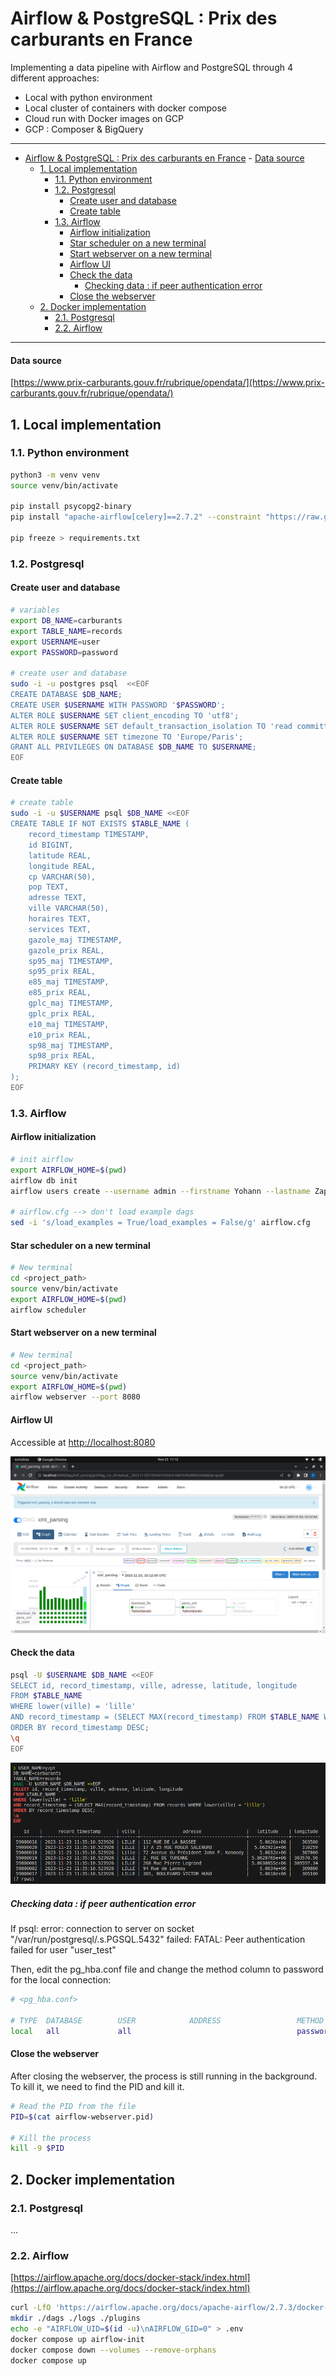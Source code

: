 # Airflow & PostgreSQL : Prix des carburants en France

Implementing a data pipeline with Airflow and PostgreSQL through 4 different approaches:
- Local with python environment
- Local cluster of containers with docker compose
- Cloud run with Docker images on GCP
- GCP : Composer & BigQuery

<hr>

- [Airflow \& PostgreSQL : Prix des carburants en France](#airflow--postgresql--prix-des-carburants-en-france)
      - [Data source](#data-source)
  - [1. Local implementation](#1-local-implementation)
    - [1.1. Python environment](#11-python-environment)
    - [1.2. Postgresql](#12-postgresql)
      - [Create user and database](#create-user-and-database)
      - [Create table](#create-table)
    - [1.3. Airflow](#13-airflow)
      - [Airflow initialization](#airflow-initialization)
      - [Star scheduler on a new terminal](#star-scheduler-on-a-new-terminal)
      - [Start webserver on a new terminal](#start-webserver-on-a-new-terminal)
      - [Airflow UI](#airflow-ui)
      - [Check the data](#check-the-data)
        - [Checking data : if peer authentication error](#checking-data--if-peer-authentication-error)
      - [Close the webserver](#close-the-webserver)
  - [2. Docker implementation](#2-docker-implementation)
    - [2.1. Postgresql](#21-postgresql)
    - [2.2. Airflow](#22-airflow)


<hr>

#### Data source
[https://www.prix-carburants.gouv.fr/rubrique/opendata/](https://www.prix-carburants.gouv.fr/rubrique/opendata/)

## 1. Local implementation

### 1.1. Python environment

```bash
python3 -m venv venv
source venv/bin/activate

pip install psycopg2-binary
pip install "apache-airflow[celery]==2.7.2" --constraint "https://raw.githubusercontent.com/apache/airflow/constraints-2.7.2/constraints-3.10.txt"

pip freeze > requirements.txt
```

### 1.2. Postgresql 

#### Create user and database

```bash
# variables
export DB_NAME=carburants
export TABLE_NAME=records
export USERNAME=user
export PASSWORD=password

# create user and database
sudo -i -u postgres psql  <<EOF
CREATE DATABASE $DB_NAME;
CREATE USER $USERNAME WITH PASSWORD '$PASSWORD';
ALTER ROLE $USERNAME SET client_encoding TO 'utf8';
ALTER ROLE $USERNAME SET default_transaction_isolation TO 'read committed';
ALTER ROLE $USERNAME SET timezone TO 'Europe/Paris';
GRANT ALL PRIVILEGES ON DATABASE $DB_NAME TO $USERNAME;
EOF
```
#### Create table

```bash
# create table
sudo -i -u $USERNAME psql $DB_NAME <<EOF
CREATE TABLE IF NOT EXISTS $TABLE_NAME (
    record_timestamp TIMESTAMP,
    id BIGINT,
    latitude REAL,
    longitude REAL,
    cp VARCHAR(50),
    pop TEXT,
    adresse TEXT,
    ville VARCHAR(50),
    horaires TEXT,
    services TEXT,
    gazole_maj TIMESTAMP,
    gazole_prix REAL,
    sp95_maj TIMESTAMP,
    sp95_prix REAL,
    e85_maj TIMESTAMP,
    e85_prix REAL,
    gplc_maj TIMESTAMP,
    gplc_prix REAL,
    e10_maj TIMESTAMP,
    e10_prix REAL,
    sp98_maj TIMESTAMP,
    sp98_prix REAL,
    PRIMARY KEY (record_timestamp, id)
);
EOF
```

### 1.3. Airflow

#### Airflow initialization

```bash
# init airflow
export AIRFLOW_HOME=$(pwd)
airflow db init
airflow users create --username admin --firstname Yohann --lastname Zapart --role Admin --email yohann@zapart.com

# airflow.cfg --> don't load example dags
sed -i 's/load_examples = True/load_examples = False/g' airflow.cfg
```

#### Star scheduler on a new terminal

```bash
# New terminal
cd <project_path>
source venv/bin/activate
export AIRFLOW_HOME=$(pwd)
airflow scheduler
```

#### Start webserver on a new terminal

```bash
# New terminal
cd <project_path>
source venv/bin/activate
export AIRFLOW_HOME=$(pwd)
airflow webserver --port 8080
```

#### Airflow UI

Accessible at [http://localhost:8080](http://localhost:8080)

![dag_screen](./img/dag_screen.png)

#### Check the data

```bash
psql -U $USERNAME $DB_NAME <<EOF
SELECT id, record_timestamp, ville, adresse, latitude, longitude 
FROM $TABLE_NAME 
WHERE lower(ville) = 'lille'
AND record_timestamp = (SELECT MAX(record_timestamp) FROM $TABLE_NAME WHERE lower(ville) = 'lille')
ORDER BY record_timestamp DESC;
\q
EOF
```

![check data screen](./img/check_screen.png)

##### Checking data : if peer authentication error 

  If psql: error: connection to server on socket "/var/run/postgresql/.s.PGSQL.5432" failed: FATAL:  Peer authentication failed for user "user_test"

  Then, edit the pg_hba.conf file and change the method column to password for the local connection:

  ```bash
  # <pg_hba.conf>
  
  # TYPE  DATABASE        USER            ADDRESS                 METHOD
  local   all             all                                     password
  ```


#### Close the webserver

After closing the webserver, the process is still running in the background. To kill it, we need to find the PID and kill it.

```bash
# Read the PID from the file
PID=$(cat airflow-webserver.pid)

# Kill the process
kill -9 $PID
```

## 2. Docker implementation

### 2.1. Postgresql

...

### 2.2. Airflow

[https://airflow.apache.org/docs/docker-stack/index.html](https://airflow.apache.org/docs/docker-stack/index.html)

```bash
curl -LfO 'https://airflow.apache.org/docs/apache-airflow/2.7.3/docker-compose.yaml'
mkdir ./dags ./logs ./plugins
echo -e "AIRFLOW_UID=$(id -u)\nAIRFLOW_GID=0" > .env
docker compose up airflow-init
docker compose down --volumes --remove-orphans
docker compose up
```

